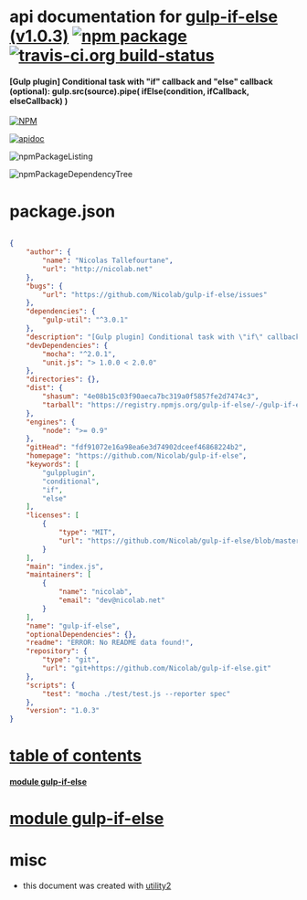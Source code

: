 # api documentation for  [gulp-if-else (v1.0.3)](https://github.com/Nicolab/gulp-if-else)  [![npm package](https://img.shields.io/npm/v/npmdoc-gulp-if-else.svg?style=flat-square)](https://www.npmjs.org/package/npmdoc-gulp-if-else) [![travis-ci.org build-status](https://api.travis-ci.org/npmdoc/node-npmdoc-gulp-if-else.svg)](https://travis-ci.org/npmdoc/node-npmdoc-gulp-if-else)
#### [Gulp plugin] Conditional task with "if" callback and "else" callback (optional): gulp.src(source).pipe( ifElse(condition, ifCallback, elseCallback) )

[![NPM](https://nodei.co/npm/gulp-if-else.png?downloads=true)](https://www.npmjs.com/package/gulp-if-else)

[![apidoc](https://npmdoc.github.io/node-npmdoc-gulp-if-else/build/screenCapture.buildNpmdoc.browser._2Fhome_2Ftravis_2Fbuild_2Fnpmdoc_2Fnode-npmdoc-gulp-if-else_2Ftmp_2Fbuild_2Fapidoc.html.png)](https://npmdoc.github.io/node-npmdoc-gulp-if-else/build/apidoc.html)

![npmPackageListing](https://npmdoc.github.io/node-npmdoc-gulp-if-else/build/screenCapture.npmPackageListing.svg)

![npmPackageDependencyTree](https://npmdoc.github.io/node-npmdoc-gulp-if-else/build/screenCapture.npmPackageDependencyTree.svg)



# package.json

```json

{
    "author": {
        "name": "Nicolas Tallefourtane",
        "url": "http://nicolab.net"
    },
    "bugs": {
        "url": "https://github.com/Nicolab/gulp-if-else/issues"
    },
    "dependencies": {
        "gulp-util": "^3.0.1"
    },
    "description": "[Gulp plugin] Conditional task with \"if\" callback and \"else\" callback (optional): gulp.src(source).pipe( ifElse(condition, ifCallback, elseCallback) )",
    "devDependencies": {
        "mocha": "^2.0.1",
        "unit.js": "> 1.0.0 < 2.0.0"
    },
    "directories": {},
    "dist": {
        "shasum": "4e08b15c03f90aeca7bc319a0f5857fe2d7474c3",
        "tarball": "https://registry.npmjs.org/gulp-if-else/-/gulp-if-else-1.0.3.tgz"
    },
    "engines": {
        "node": ">= 0.9"
    },
    "gitHead": "fdf91072e16a98ea6e3d74902dceef46868224b2",
    "homepage": "https://github.com/Nicolab/gulp-if-else",
    "keywords": [
        "gulpplugin",
        "conditional",
        "if",
        "else"
    ],
    "licenses": [
        {
            "type": "MIT",
            "url": "https://github.com/Nicolab/gulp-if-else/blob/master/LICENSE"
        }
    ],
    "main": "index.js",
    "maintainers": [
        {
            "name": "nicolab",
            "email": "dev@nicolab.net"
        }
    ],
    "name": "gulp-if-else",
    "optionalDependencies": {},
    "readme": "ERROR: No README data found!",
    "repository": {
        "type": "git",
        "url": "git+https://github.com/Nicolab/gulp-if-else.git"
    },
    "scripts": {
        "test": "mocha ./test/test.js --reporter spec"
    },
    "version": "1.0.3"
}
```



# <a name="apidoc.tableOfContents"></a>[table of contents](#apidoc.tableOfContents)

#### [module gulp-if-else](#apidoc.module.gulp-if-else)



# <a name="apidoc.module.gulp-if-else"></a>[module gulp-if-else](#apidoc.module.gulp-if-else)



# misc
- this document was created with [utility2](https://github.com/kaizhu256/node-utility2)
